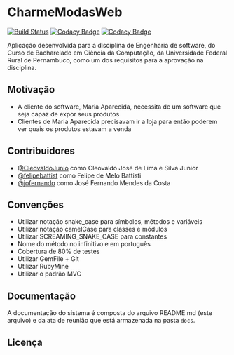 # CharmeModasWeb

[![Build Status](https://travis-ci.com/CharmeModasWeb/CharmeModasWeb.svg?branch=master)](https://travis-ci.com/CharmeModasWeb/CharmeModasWeb)
[![Codacy Badge](https://api.codacy.com/project/badge/Grade/fcdac62a9dc340e8abbee9e4b7037384)](https://www.codacy.com/manual/CleovaldoJunior/CharmeModasWeb_2?utm_source=github.com&amp;utm_medium=referral&amp;utm_content=CharmeModasWeb/CharmeModasWeb&amp;utm_campaign=Badge_Grade)
[![Codacy Badge](https://api.codacy.com/project/badge/Coverage/fcdac62a9dc340e8abbee9e4b7037384)](https://www.codacy.com/manual/CleovaldoJunior/CharmeModasWeb_2?utm_source=github.com&utm_medium=referral&utm_content=CharmeModasWeb/CharmeModasWeb&utm_campaign=Badge_Coverage)

Aplicação desenvolvida para a disciplina de Engenharia de software, do Curso de Bacharelado em Ciência da Computação, da Universidade Federal Rural de Pernambuco, como um dos requisitos para a aprovação na disciplina.

## Motivação

-   A cliente do software, Maria Aparecida, necessita de um software que seja capaz de expor seus produtos
-   Clientes de Maria Aparecida precisavam ir a loja para então poderem ver quais os produtos estavam a venda

## Contribuidores

-   [@CleovaldoJunio](https://github.com/CleovaldoJunior) como Cleovaldo José de Lima e Silva Junior
-   [@felipebattist](https://github.com/felipebattist) como Felipe de Melo Battisti
-   [@jofernando](https://github.com/jofernando) como José Fernando Mendes da Costa

## Convenções

-   Utilizar notação snake_case para símbolos, métodos e variáveis
-   Utilizar notação camelCase para classes e módulos
-   Utilizar SCREAMING_SNAKE_CASE para constantes
-   Nome do método no infinitivo e em português
-   Cobertura de 80% de testes
-   Utilizar GemFile + Git
-   Utilizar RubyMine
-   Utilizar o padrão MVC

## Documentação

A documentação do sistema é composta do arquivo README.md (este arquivo) e da ata de reunião que está armazenada na pasta `docs`.

## Licença
